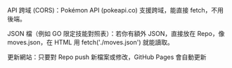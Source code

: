 API 跨域 (CORS)：Pokémon API (pokeapi.co) 支援跨域，能直接 fetch，不用後端。

JSON 檔（例如 GO 限定技能對照表）：若你有額外 JSON，直接放在 Repo，像 moves.json，在 HTML 用 fetch('./moves.json') 就能讀取。

更新網站：只要對 Repo push 新檔案或修改，GitHub Pages 會自動更新

